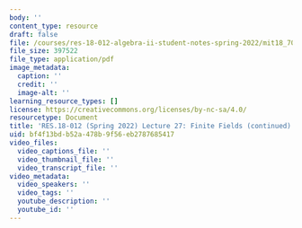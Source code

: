 ```yaml
---
body: ''
content_type: resource
draft: false
file: /courses/res-18-012-algebra-ii-student-notes-spring-2022/mit18_702s22_lec27.pdf
file_size: 397522
file_type: application/pdf
image_metadata:
  caption: ''
  credit: ''
  image-alt: ''
learning_resource_types: []
license: https://creativecommons.org/licenses/by-nc-sa/4.0/
resourcetype: Document
title: 'RES.18-012 (Spring 2022) Lecture 27: Finite Fields (continued)'
uid: bf4f13bd-b52a-478b-9f56-eb2787685417
video_files:
  video_captions_file: ''
  video_thumbnail_file: ''
  video_transcript_file: ''
video_metadata:
  video_speakers: ''
  video_tags: ''
  youtube_description: ''
  youtube_id: ''
---
```

